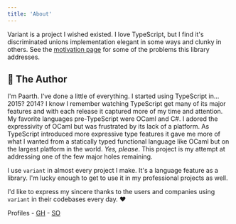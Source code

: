 ```yaml
---
title: 'About'
---
```


Variant is a project I wished existed. I love TypeScript, but I find it's discriminated unions implementation elegant in some ways and clunky in others. See the [motivation page](motivation) for some of the problems this library addresses.

## 📜 The Author 

I'm Paarth. I've done a little of everything. I started using TypeScript in... 2015? 2014? I know I remember watching TypeScript get many of its major features and with each release it captured more of my time and attention. My favorite languages pre-TypeScript were OCaml and C#. I adored the expressivity of OCaml but was frustrated by its lack of a platform. As TypeScript introduced more expressive type features it gave me more of what I wanted from a statically typed functional language like OCaml but on the largest platform in the world. *Yes, please*. This project is my attempt at addressing one of the few major holes remaining.

I use `variant` in almost every project I make. It's a language feature as a library. I'm lucky enough to get to use it in my professional projects as well. 

I'd like to express my sincere thanks to the users and companies using `variant` in their codebases every day. ❤️

Profiles - [GH](https://github.com/paarthenon) - [SO](https://stackoverflow.com/users/2557260/paarth)
